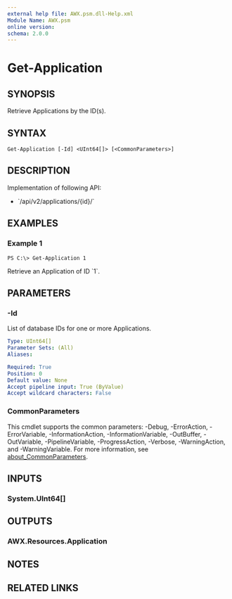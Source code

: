 ```yaml
---
external help file: AWX.psm.dll-Help.xml
Module Name: AWX.psm
online version:
schema: 2.0.0
---
```


# Get-Application

## SYNOPSIS
Retrieve Applications by the ID(s).

## SYNTAX

```
Get-Application [-Id] <UInt64[]> [<CommonParameters>]
```

## DESCRIPTION
Implementation of following API:

* \`/api/v2/applications/{id}/\`

## EXAMPLES

### Example 1
```
PS C:\> Get-Application 1
```

Retrieve an Application of ID \`1\`.

## PARAMETERS

### -Id
List of database IDs for one or more Applications.

```yaml
Type: UInt64[]
Parameter Sets: (All)
Aliases:

Required: True
Position: 0
Default value: None
Accept pipeline input: True (ByValue)
Accept wildcard characters: False
```

### CommonParameters
This cmdlet supports the common parameters: -Debug, -ErrorAction, -ErrorVariable, -InformationAction, -InformationVariable, -OutBuffer, -OutVariable, -PipelineVariable, -ProgressAction, -Verbose, -WarningAction, and -WarningVariable. For more information, see [about_CommonParameters](http://go.microsoft.com/fwlink/?LinkID=113216).

## INPUTS

### System.UInt64[]
## OUTPUTS

### AWX.Resources.Application
## NOTES

## RELATED LINKS
